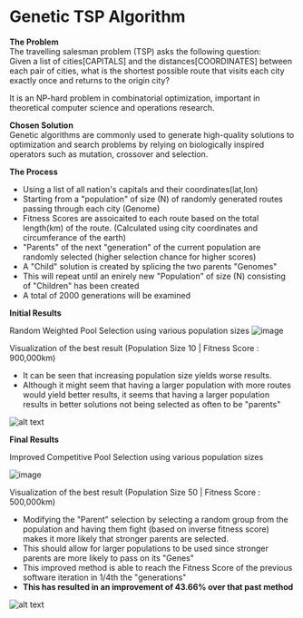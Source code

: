 # Genetic TSP Algorithm

**The Problem**  
The travelling salesman problem (TSP) asks the following question:  
Given a list of cities[CAPITALS] and the distances[COORDINATES] between each pair of cities, what is the shortest possible route that visits each city exactly once and returns to the origin city?  

It is an NP-hard problem in combinatorial optimization, important in theoretical computer science and operations research.  

**Chosen Solution**  
Genetic algorithms are commonly used to generate high-quality solutions to optimization and search problems by relying on biologically inspired operators such as mutation, crossover and selection.

**The Process**  
- Using a list of all nation's capitals and their coordinates(lat,lon)  
- Starting from a "population" of size (N) of randomly generated routes passing through each city (Genome)  
- Fitness Scores are assoicaited to each route based on the total length(km) of the route. (Calculated using city coordinates and circumferance of the earth)  
- "Parents" of the next "generation" of the current population are randomly selected (higher selection chance for higher scores)  
- A "Child" solution is created by splicing the two parents "Genomes"  
- This will repeat until an enirely new "Population" of size (N) consisting of "Children" has been created
- A total of 2000 generations will be examined

**Initial Results** 

Random Weighted Pool Selection using various population sizes
![image](https://user-images.githubusercontent.com/59612532/128558027-7501d013-563d-4a76-933c-ccd1c96e187c.png)

Visualization of the best result (Population Size 10 | Fitness Score : 900,000km) 
- It can be seen that increasing population size yields worse results.
- Although it might seem that having a larger population with more routes would yield better results, it seems that having a larger population results in better solutions not being selected as often to be "parents" 

![alt text](https://github.com/dillondornellas/GeneticAlgorithmTSP/blob/574f87eb0feb36d1b4cd153d981fcb0416af5c8c/video/pop10_detail_sized.gif?raw=true)

**Final Results** 

Improved Competitive Pool Selection using various population sizes

![image](https://user-images.githubusercontent.com/59612532/128561729-ab77676a-101f-4189-ae16-c1498087d411.png)

Visualization of the best result (Population Size 50 | Fitness Score : 500,000km) 
- Modifying the "Parent" selection by selecting a random group from the population and having them fight (based on inverse fitness score) makes it more likely that stronger parents are selected.
- This should allow for larger populations to be used since stronger parents are more likely to pass on its "Genes" 
- This improved method is able to reach the Fitness Score of the previous software iteration in 1/4th the "generations"
- **This has resulted in an improvement of 43.66% over that past method**  

![alt text](https://github.com/dillondornellas/GeneticAlgorithmTSP/blob/8cf468bec26021d12db040d9e3159099c6b36c37/video/pop50.gif?raw=true)


